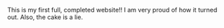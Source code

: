 This is my first full, completed website!! I am very proud of how it turned out. Also, the cake is a lie.
